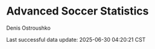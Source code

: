 # Advanced Soccer Statistics
Denis Ostroushko

<!-- gfm -->

Last successful data update: 2025-06-30 04:20:21 CST
